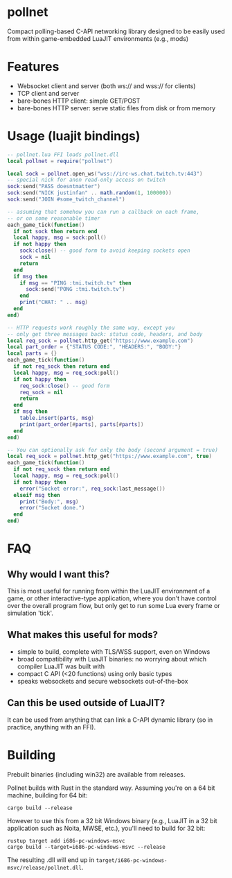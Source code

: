 # pollnet
Compact polling-based C-API networking library designed to be easily used from
within game-embedded LuaJIT environments (e.g., mods)

# Features
* Websocket client and server (both ws:// and wss:// for clients)
* TCP client and server
* bare-bones HTTP client: simple GET/POST
* bare-bones HTTP server: serve static files from disk or from memory

# Usage (luajit bindings)
```Lua
-- pollnet.lua FFI loads pollnet.dll
local pollnet = require("pollnet") 

local sock = pollnet.open_ws("wss://irc-ws.chat.twitch.tv:443")
-- special nick for anon read-only access on twitch
sock:send("PASS doesntmatter")
sock:send("NICK justinfan" .. math.random(1, 100000))
sock:send("JOIN #some_twitch_channel")

-- assuming that somehow you can run a callback on each frame,
-- or on some reasonable timer
each_game_tick(function()
  if not sock then return end
  local happy, msg = sock:poll()
  if not happy then
    sock:close() -- good form to avoid keeping sockets open
    sock = nil
    return
  end
  if msg then
    if msg == "PING :tmi.twitch.tv" then
      sock:send("PONG :tmi.twitch.tv")
    end
    print("CHAT: " .. msg) 
  end
end)

-- HTTP requests work roughly the same way, except you
-- only get three messages back: status code, headers, and body
local req_sock = pollnet.http_get("https://www.example.com")
local part_order = {"STATUS CODE:", "HEADERS:", "BODY:"}
local parts = {}
each_game_tick(function()
  if not req_sock then return end
  local happy, msg = req_sock:poll()
  if not happy then
    req_sock:close() -- good form
    req_sock = nil
    return
  end
  if msg then
    table.insert(parts, msg)
    print(part_order[#parts], parts[#parts])
  end
end)

-- You can optionally ask for only the body (second argument = true)
local req_sock = pollnet.http_get("https://www.example.com", true)
each_game_tick(function()
  if not req_sock then return end
  local happy, msg = req_sock:poll()
  if not happy then
    error("Socket error:", req_sock:last_message())
  elseif msg then 
    print("Body:", msg) 
    error("Socket done.")
  end
end)
```

# FAQ

## Why would I want this?

This is most useful for running from within the LuaJIT environment of a game, or
other interactive-type application, where you don't have control over the overall
program flow, but only get to run some Lua every frame or simulation 'tick'.

## What makes this useful for mods?

- simple to build, complete with TLS/WSS support, even on Windows
- broad compatibility with LuaJIT binaries: no worrying about which compiler LuaJIT was built with
- compact C API (<20 functions) using only basic types
- speaks websockets and secure websockets out-of-the-box

## Can this be used outside of LuaJIT?

It can be used from anything that can link a C-API dynamic library (so in practice, anything
with an FFI).

# Building
Prebuilt binaries (including win32) are available from releases.

Pollnet builds with Rust in the standard way. Assuming you're on a 64 bit machine,
building for 64 bit:
```
cargo build --release
```

However to use this from a 32 bit Windows binary (e.g., LuaJIT in a 32 bit application such as Noita, MWSE, etc.),
you'll need to build for 32 bit:
```
rustup target add i686-pc-windows-msvc
cargo build --target=i686-pc-windows-msvc --release
```

The resulting .dll will end up in `target/i686-pc-windows-msvc/release/pollnet.dll`.
